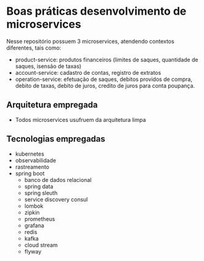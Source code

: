 # Boas práticas desenvolvimento de microservices
Nesse repositório possuem 3 microservices, atendendo contextos diferentes, tais como:
- product-service: produtos financeiros (limites de saques, quantidade de saques, isensão de taxas)
- account-service: cadastro de contas, registro de extratos
- operation-service: efetuação de saques, debitos providos de compra, debito de taxas, debito de juros, credito de juros para conta poupança.

## Arquitetura empregada
- Todos microservices usufruem da arquitetura limpa

## Tecnologias empregadas
- kubernetes
- observabilidade
- rastreamento
- spring boot
  - banco de dados relacional 
  - spring data 
  - spring sleuth
  - service discovery consul
  - lombok
  - zipkin
  - prometheus
  - grafana
  - redis
  - kafka
  - cloud stream
  - flyway

